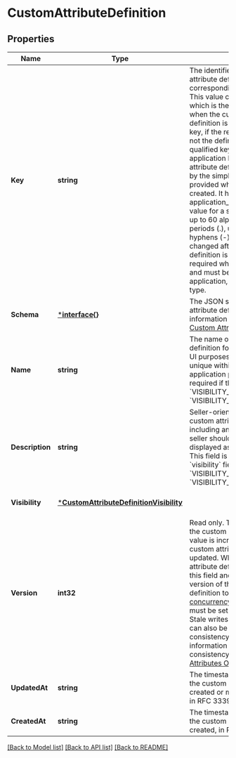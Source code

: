 # CustomAttributeDefinition

## Properties

 Name            | Type                                                                               | Description                                                                                                                                                                                                                                                                                                                                                                                                                                                                                                                                                                                                                                                                                                                                                                                                                                  | Notes                        
-----------------|------------------------------------------------------------------------------------|----------------------------------------------------------------------------------------------------------------------------------------------------------------------------------------------------------------------------------------------------------------------------------------------------------------------------------------------------------------------------------------------------------------------------------------------------------------------------------------------------------------------------------------------------------------------------------------------------------------------------------------------------------------------------------------------------------------------------------------------------------------------------------------------------------------------------------------------|------------------------------
 **Key**         | **string**                                                                         | The identifier of the custom attribute definition and its corresponding custom attributes. This value can be a simple key, which is the key that is provided when the custom attribute definition is created, or a qualified key, if the requesting application is not the definition owner. The qualified key consists of the application ID of the custom attribute definition owner followed by the simple key that was provided when the definition was created. It has the format application_id:simple key.  The value for a simple key can contain up to 60 alphanumeric characters, periods (.), underscores (_), and hyphens (-).  This field can not be changed after the custom attribute definition is created. This field is required when creating a definition and must be unique per application, seller, and resource type. | [optional] [default to null] 
 **Schema**      | [***interface{}**](interface{}.md)                                                 | The JSON schema for the custom attribute definition. For more information about the schema, see [Custom Attributes Overview](https://developer.squareup.com/docs/devtools/customattributes/overview).                                                                                                                                                                                                                                                                                                                                                                                                                                                                                                                                                                                                                                        | [optional] [default to null] 
 **Name**        | **string**                                                                         | The name of the custom attribute definition for API and seller-facing UI purposes. The name must be unique within the seller and application pair. This field is required if the &#x60;visibility&#x60; field is &#x60;VISIBILITY_READ_ONLY&#x60; or &#x60;VISIBILITY_READ_WRITE_VALUES&#x60;.                                                                                                                                                                                                                                                                                                                                                                                                                                                                                                                                               | [optional] [default to null] 
 **Description** | **string**                                                                         | Seller-oriented description of the custom attribute definition, including any constraints that the seller should observe. May be displayed as a tooltip in Square UIs. This field is required if the &#x60;visibility&#x60; field is &#x60;VISIBILITY_READ_ONLY&#x60; or &#x60;VISIBILITY_READ_WRITE_VALUES&#x60;.                                                                                                                                                                                                                                                                                                                                                                                                                                                                                                                           | [optional] [default to null] 
 **Visibility**  | [***CustomAttributeDefinitionVisibility**](CustomAttributeDefinitionVisibility.md) |                                                                                                                                                                                                                                                                                                                                                                                                                                                                                                                                                                                                                                                                                                                                                                                                                                              | [optional] [default to null] 
 **Version**     | **int32**                                                                          | Read only. The current version of the custom attribute definition. The value is incremented each time the custom attribute definition is updated. When updating a custom attribute definition, you can provide this field and specify the current version of the custom attribute definition to enable [optimistic concurrency](https://developer.squareup.com/docs/build-basics/common-api-patterns/optimistic-concurrency).  On writes, this field must be set to the latest version. Stale writes are rejected.  This field can also be used to enforce strong consistency for reads. For more information about strong consistency for reads, see [Custom Attributes Overview](https://developer.squareup.com/docs/devtools/customattributes/overview).                                                                                  | [optional] [default to null] 
 **UpdatedAt**   | **string**                                                                         | The timestamp that indicates when the custom attribute definition was created or most recently updated, in RFC 3339 format.                                                                                                                                                                                                                                                                                                                                                                                                                                                                                                                                                                                                                                                                                                                  | [optional] [default to null] 
 **CreatedAt**   | **string**                                                                         | The timestamp that indicates when the custom attribute definition was created, in RFC 3339 format.                                                                                                                                                                                                                                                                                                                                                                                                                                                                                                                                                                                                                                                                                                                                           | [optional] [default to null] 

[[Back to Model list]](../README.md#documentation-for-models) [[Back to API list]](../README.md#documentation-for-api-endpoints) [[Back to README]](../README.md)

